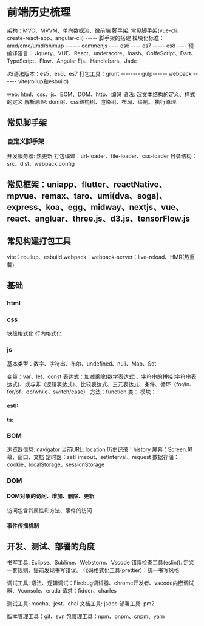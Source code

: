 # 前端历史梳理
  架构：MVC、MVVM、单向数据流、微前端
  脚手架: 常见脚手架(vue-cli、create-react-app、angular-cli) ----- 脚手架的搭建 
  模块化标准：amd/cmd/umd/shimup ------ commonjs ---- es6 ---- es7 ----- es8 ---- 
  预编译语言：
    Jquery、VUE、React、underscore、loash、CoffeScript、Dart、TypeScript、Flow、Angular
    Ejs、Handlebars、Jade

  JS语法版本：es5、es6、es7
  打包工具：grunt -------- gulp------ webpack ------ vite(rollup和esbuild)
  
  web: html、css、js、BOM、DOM、http、编码
    语法: 超文本结构的定义、样式的定义
    解析原理: dom树、css结构树、渲染树、布局、绘制。
    执行原理: 

## 常见脚手架
### 自定义脚手架
开发服务器: 
热更新
打包编译：url-loader、file-loader、css-loader
目录结构：src、dist、webpack.config
## 常见框架：uniapp、flutter、reactNative、mpvue、remax、taro、umi(dva、soga)、express、koa、egg、midway、nextjs、vue、react、angluar、three.js、d3.js、tensorFlow.js

## 常见构建打包工具
vite：roullup、esbuild
webpack：webpack-server：live-reload、HMR(热重载)    

## 基础
### html
### css
块级格式化
行内格式化

### js
基本类型：数字、字符串、布尔、undefined、null、Map、Set

变量：var、let、const
表达式：加减乘除(数学表达式)、字符串的拼接(字符串表达式)、或与非（逻辑表达式）、比较表达式、三元表达式、条件、循环（for/in、for/of、do/while、switch/case）
方法：function
类：
模块：
#### es6:
#### ts:

### BOM
  浏览器信息: navigator
  当前URL: location
  历史记录：history
  屏幕：Screen.屏幕、窗口、文档
  定时器：setTimeout、setInterval、request
  数据存储：cookie、localStorage、sessionStorage

### DOM
#### DOM对象的访问、增加、删除、更新
  访问包含其属性和方法、事件的访问  

#### 事件传播机制  

## 开发、测试、部署的角度
  书写工具: Eclipse、Sublime、Webstorm、Vscode
    错误检查工具(eslint): 定义一套规则，提前发现书写错误。
    代码格式化工具(prettier)：统一书写风格
  
  调试工具: 
    语法、逻辑调试：Firebug调试器、chrome开发者、vscode内嵌调试器、Vconsole、eruda
    请求：fidder、charles

  测试工具: mocha、jest、chai
  文档工具: jsdoc
  部署工具: pm2

  版本管理工具：git、svn
  包管理工具：npm、pnpm、cnpm、yarn